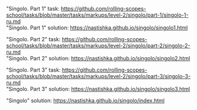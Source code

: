 "Singolo. Part 1" task: https://github.com/rolling-scopes-school/tasks/blob/master/tasks/markups/level-2/singolo/part-1/singolo-1-ru.md  
"Singolo. Part 1" solution: https://nastishka.github.io/singolo/singolo1.html

"Singolo. Part 2" task: https://github.com/rolling-scopes-school/tasks/blob/master/tasks/markups/level-2/singolo/part-2/singolo-2-ru.md  
"Singolo. Part 2" solution: https://nastishka.github.io/singolo/singolo2.html

"Singolo. Part 3" task: https://github.com/rolling-scopes-school/tasks/blob/master/tasks/markups/level-2/singolo/part-3/singolo-3-ru.md  
"Singolo. Part 3" solution: https://nastishka.github.io/singolo/singolo3.html

"Singolo" solution: https://nastishka.github.io/singolo/index.html
